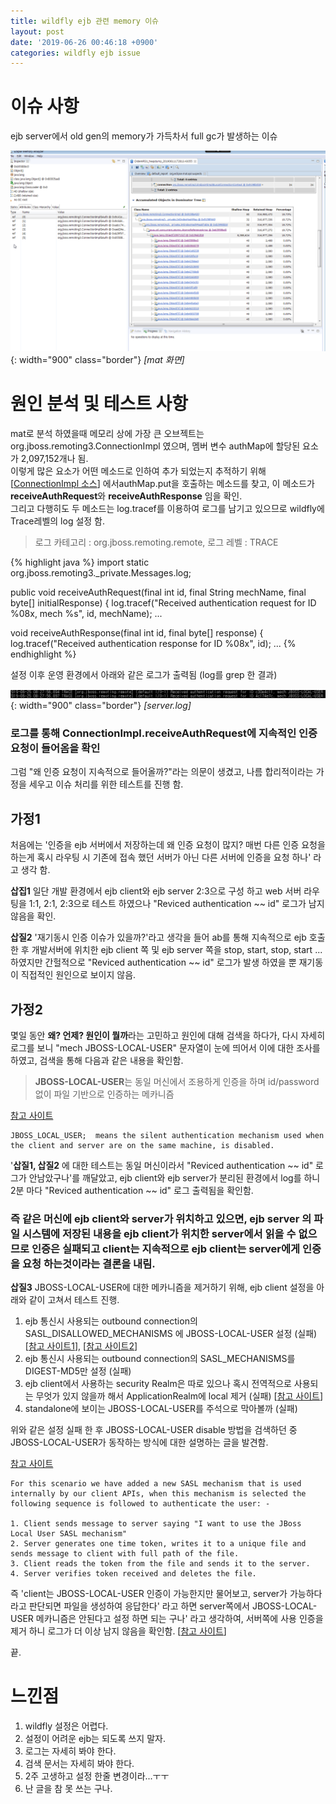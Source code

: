 ```yaml
---
title: wildfly ejb 관련 memory 이슈
layout: post
date: '2019-06-26 00:46:18 +0900'
categories: wildfly ejb issue
---
```


# 이슈 사항
ejb server에서  old gen의 memory가 가득차서 full gc가 발생하는 이슈 

![메모리분석](/assets/post/2019-06-25-wildfly-ejb-memory/IMG_3070.JPG){: width="900" class="border"}
*[mat 화면]*

# 원인 분석 및 테스트 사항
mat로 분석 하였을때 메모리 상에 가장 큰 오브젝트는 org.jboss.remoting3.ConnectionImpl 였으며,   멤버 변수  authMap에 할당된 요소가 2,097,152개나 됨.  
이렇게 많은 요소가 어떤 메소드로 인하여 추가 되었는지 추적하기 위해  [[ConnectionImpl 소스](https://github.com/jboss-remoting/jboss-remoting/blob/master/src/main/java/org/jboss/remoting3/ConnectionImpl.java)] 에서authMap.put을 호출하는 메소드를  찾고, 이 메소드가 **receiveAuthRequest**와 **receiveAuthResponse** 임을 확인.  
그리고 다행히도 두 메소드는 log.tracef를 이용하여 로그를 남기고 있으므로 wildfly에 Trace레벨의 log 설정 함.
> 로그 카테고리 : org.jboss.remoting.remote, 로그 레벨 : TRACE

{% highlight java %}
import static org.jboss.remoting3._private.Messages.log;

public void receiveAuthRequest(final int id, final String mechName, final byte[] initialResponse) {
        log.tracef("Received authentication request for ID %08x, mech %s", id, mechName);
				...
	
void receiveAuthResponse(final int id, final byte[] response) {
        log.tracef("Received authentication response for ID %08x", id);
				...
{% endhighlight %}

설정 이후 운영 환경에서 아래와 같은 로그가 출력됨 (log를 grep 한 결과)

![서버로그](/assets/post/2019-06-25-wildfly-ejb-memory/log.png){: width="900" class="border"}
*[server.log]*

###  로그를 통해 ConnectionImpl.receiveAuthRequest에 지속적인 인증 요청이 들어옴을 확인

그럼 "왜 인증 요청이 지속적으로 들어올까?"라는 의문이 생겼고, 나름 합리적이라는 가정을 세우고 이슈 처리를 위한 테스트를 진행 함.

## 가정1
처음에는  '인증을  ejb 서버에서 저장하는데 왜 인증 요청이 많지? 매번 다른 인증 요청을 하는게 혹시 라우팅 시 기존에 접속 했던 서버가 아닌 다른 서버에 인증을 요청 하나' 라고 생각 함.

**삽집1**  일단 개발 환경에서 ejb client와 ejb server 2:3으로 구성 하고 web 서버 라우팅을 1:1, 2:1, 2:3으로  테스트 하였으나 "Reviced authentication ~~ id" 로그가 남지 않음을 확인.

**삽질2** '재기동시 인증 이슈가 있을까?'라고 생각을 들어 ab를 통해 지속적으로 ejb 호출 한 후 개발서버에 위치한 ejb client 쪽 및 ejb server 쪽을 stop, start, stop, start ... 하였지만 간헐적으로 "Reviced authentication ~~ id" 로그가 발생 하였을 뿐 재기동이 직접적인 원인으로 보이지 않음.

## 가정2
몇일 동안 **왜? 언제? 원인이 뭘까**라는 고민하고 원인에 대해 검색을 하다가, 다시 자세히 로그를 보니  "mech JBOSS-LOCAL-USER" 문자열이 눈에 띄어서 이에 대한 조사를 하였고, 검색을 통해 다음과 같은 내용을 확인함.
> **JBOSS-LOCAL-USER**는 동일 머신에서 조용하게 인증을 하며  id/password 없이 파일 기반으로 인증하는 메카니즘

[참고 사이트](https://docs.jboss.org/author/display/EJBCLIENT/Overview+of+Client+properties)
```
JBOSS_LOCAL_USER;  means the silent authentication mechanism used when the client and server are on the same machine, is disabled.
```

'**삽질1, 삽질2** 에 대한 테스트는 동일 머신이라서 "Reviced authentication ~~ id" 로그가 안남았구나'를 깨달았고, ejb client와 ejb server가 분리된 환경에서 log를 하니 2분 마다 "Reviced authentication ~~ id" 로그 출력됨을 확인함.

### 즉 같은 머신에 ejb client와 server가 위치하고 있으면, ejb server 의 파일 시스템에 저장된 내용을 ejb client가 위치한 server에서 읽을 수 없으므로 인증은 실패되고 client는 지속적으로 ejb client는 server에게 인증을 요청 하는것이라는 결론을 내림.


**삽질3** JBOSS-LOCAL-USER에 대한 메카니즘을 제거하기 위해,  ejb client 설정을 아래와 같이 고쳐서 테스트 진행.

1. ejb 통신시 사용되는  outbound connection의 SASL_DISALLOWED_MECHANISMS 에 JBOSS-LOCAL-USER 설정 (실패)  [[참고 사이트1](https://access.redhat.com/documentation/en-us/red_hat_jboss_enterprise_application_platform/7.0/html/configuration_guide/reference_material#remoting_attributes)], [[참고 사이트2](https://docs.jboss.org/xnio/3.0/api/org/xnio/Options.html)]
2. ejb 통신시 사용되는  outbound connection의 	SASL_MECHANISMS를 DIGEST-MD5만 설정 (실패)
3. ejb client에서 사용하는 security Realm은 따로 있으나 혹시 전역적으로 사용되는 무엇가 있지 않을까 해서 ApplicationRealm에 local 제거 (실패) [[참고 사이트](https://access.redhat.com/documentation/en-us/jboss_enterprise_application_platform/6/html/administration_and_configuration_guide/remove_silent_authentication_from_the_default_security_realm)]
4. standalone에 보이는 JBOSS-LOCAL-USER를 주석으로 막아볼까 (실패)

위와 같은 설정 실패 한 후  JBOSS-LOCAL-USER disable 방법을 검색하던 중 JBOSS-LOCAL-USER가 동작하는 방식에 대한 설명하는 글을 발견함.

[참고 사이트](https://developer.jboss.org/wiki/AS710Beta1-SecurityEnabledByDefault)
```
For this scenario we have added a new SASL mechanism that is used internally by our client APIs, when this mechanism is selected the following sequence is followed to authenticate the user: -

1. Client sends message to server saying "I want to use the JBoss Local User SASL mechanism"
2. Server generates one time token, writes it to a unique file and sends message to client with full path of the file.
3. Client reads the token from the file and sends it to the server.
4. Server verifies token received and deletes the file.
```

즉 'client는 JBOSS-LOCAL-USER 인증이 가능한지만 물어보고,  server가 가능하다 라고 판단되면 파일을 생성하여 응답한다' 라고 하면 server쪽에서 JBOSS-LOCAL-USER 메카니즘은 안된다고 설정 하면 되는 구나' 라고 생각하여, 서버쪽에 사용 인증을 제거 하니 로그가 더 이상 남지 않음을 확인함. 
[[참고 사이트](https://access.redhat.com/documentation/en-us/jboss_enterprise_application_platform/6/html/administration_and_configuration_guide/remove_silent_authentication_from_the_default_security_realm)]


끝.
# 느낀점
 1. wildfly 설정은 어렵다. 
 2. 설정이 어려운 ejb는 되도록 쓰지 말자. 
 3. 로그는 자세히 봐야 한다.
 3. 검색 문서는 자세히 봐야 한다.
 4. 2주 고생하고 설정 한줄 변경이라...ㅜㅜ
 5. 난 글을 참 못 쓰는 구나.
